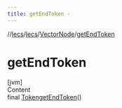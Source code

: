 ```yaml
---
title: getEndToken -
---
```

//[lecs](../../index.md)/[lecs](../index.md)/[VectorNode](index.md)/[getEndToken](get-end-token.md)



# getEndToken  
[jvm]  
Content  
final [Token](../-token/index.md)[getEndToken](get-end-token.md)()  
  



